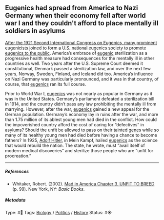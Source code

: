 ## Eugenics had spread from America to Nazi Germany when their economy fell after world war I and they couldn't afford to place mentally ill soldiers in asylums

[After the 1921 Second International Congress on Eugenics, many prominent eugenicists joined to form a U.S. national eugenics society to promote eugenics to the public](After%20the%201921%20Second%20International%20Congress%20on%20Eugenics,%20many%20prominent%20eugenicists%20joined%20to%20form%20a%20U.S.%20national%20eugenics%20society%20to%20promote%20eugenics%20to%20the%20public.md). America’s embrace of [eugenic](Eugenics.md) sterilization as a progressive health measure had consequences for the mentally ill in other countries as well. Two years after the U.S. Supreme Court deemed it constitutional, Denmark passed a sterilization law, and over the next few years, Norway, Sweden, Finland, and Iceland did too. America’s influence on Nazi Germany was particularly pronounced, and it was in that country, of course, that [eugenics](Eugenics.md) ran its full course.

Prior to World War I, [eugenics](Eugenics.md) was not nearly as popular in Germany as it was in the United States. Germany’s parliament defeated a sterilization bill in 1914, and the country didn’t pass any law prohibiting the mentally ill from marrying. However, after the war, [eugenics](Eugenics.md) gained a new appeal for the German population. Germany’s economy lay in ruins after the war, and more than 1.75 million of its ablest young men had died in the conflict. How could the impoverished country afford the cost of caring for “defectives” in asylums? Should the unfit be allowed to pass on their tainted [gene]()s while so many of its healthy young men had died before having a chance to become fathers? In 1925, [Adolf Hitler](), in Mein Kampf, hailed [eugenics](Eugenics.md) as the science that would rebuild the nation. The state, he wrote, must “avail itself of modern medical discoveries” and sterilize those people who are “unfit for procreation.”

---

##### References

* Whitaker, Robert. (2002). [Mad in America Chapter 3. UNFIT TO BREED](Mad%20in%20America%20Chapter%203.%20UNFIT%20TO%20BREED.md) (p. 99). New York, NY: *Basic Books*.

##### Metadata

Type: #🔴 
Tags: [Biology]() / [Politics](Politics.md) / [History]() 
Status: #☀️ 

